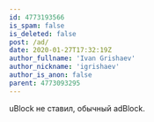 ```yaml
---
id: 4773193566
is_spam: false
is_deleted: false
post: /ad/
date: 2020-01-27T17:32:19Z
author_fullname: 'Ivan Grishaev'
author_nickname: 'igrishaev'
author_is_anon: false
parent: 4773093295
---
```


<p>uBlock не ставил, обычный adBlock.</p>
